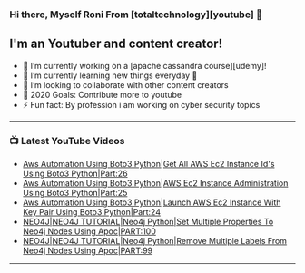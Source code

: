 ### Hi there, Myself Roni From [totaltechnology][youtube] 👋

## I'm an Youtuber and content creator!
- 🔭 I’m currently working on a [apache cassandra course][udemy]!
- 🌱 I’m currently learning new things everyday 🤣
- 👯 I’m looking to collaborate with other content creators
- 🥅 2020 Goals: Contribute more to youtube
- ⚡ Fun fact: By profession i am working on cyber security topics



---

### 📺 Latest YouTube Videos
<!-- YOUTUBE:START -->
- [Aws Automation Using Boto3 Python|Get All AWS Ec2 Instance Id's Using Boto3 Python|Part:26](https://www.youtube.com/watch?v=gyiGVOkfbuk)
- [Aws Automation Using Boto3 Python|AWS Ec2 Instance Administration Using Boto3 Python|Part:25](https://www.youtube.com/watch?v=kGlYqaUy8Wc)
- [Aws Automation Using Boto3 Python|Launch AWS Ec2 Instance With Key Pair Using Boto3 Python|Part:24](https://www.youtube.com/watch?v=Aja9MZcC-44)
- [NEO4J|NEO4J TUTORIAL|Neo4j Python|Set Multiple Properties To Neo4j Nodes Using Apoc|PART:100](https://www.youtube.com/watch?v=pTqABT4Epmk)
- [NEO4J|NEO4J TUTORIAL|Neo4j Python|Remove Multiple Labels From Neo4j Nodes Using Apoc|PART:99](https://www.youtube.com/watch?v=p7wy9eY6sMI)
<!-- YOUTUBE:END -->

---


